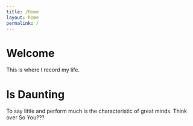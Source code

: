 ```yaml
---
title: /Home
layout: home
permalink: /
---
```


# Welcome

This is where I record my life.

# Is Daunting

To say little and perform much is the characteristic of great minds.
Think over 
So  You??? 



